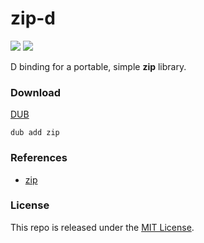 # zip-d

[![](https://img.shields.io/github/v/tag/thechampagne/zip-d?label=version)](https://github.com/thechampagne/zip-d/releases/latest) [![](https://img.shields.io/github/license/thechampagne/zip-d)](https://github.com/thechampagne/zip-d/blob/main/LICENSE)

D binding for a portable, simple **zip** library.

### Download
[DUB](https://code.dlang.org/packages/zip/)

```
dub add zip
```

### References
 - [zip](https://github.com/kuba--/zip)

### License

This repo is released under the [MIT License](https://github.com/thechampagne/zip-d/blob/main/LICENSE).

